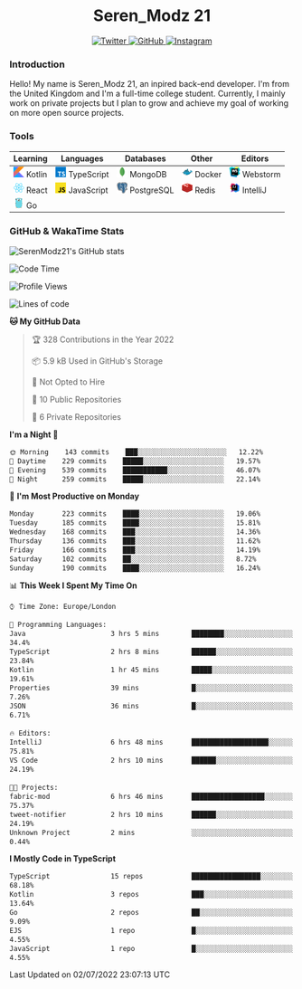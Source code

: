 <div align="center">
  <h1>Seren_Modz 21</h1>
  <a href="https://twitter.com/SerenModz21">
    <img alt="Twitter" src="https://img.shields.io/badge/twitter%20-%231DA1F2.svg?&style=for-the-badge&logo=Twitter&logoColor=white">
  </a>
  <a href="https://github.com/SerenModz21">
    <img alt="GitHub" src="https://img.shields.io/badge/github%20-%23121011.svg?&style=for-the-badge&logo=github&logoColor=white">
  </a>
  <a href="https://www.instagram.com/serenmodz21">
    <img alt="Instagram" src="https://img.shields.io/badge/instagram%20-%23E4405F.svg?&style=for-the-badge&logo=Instagram&logoColor=white">
  </a>
</div>

### Introduction

Hello! My name is Seren_Modz 21, an inpired back-end developer. I'm from the United Kingdom and I'm a full-time college student. Currently, I mainly work on private projects but I plan to grow and achieve my goal of working on more open source projects. 

### Tools

 **Learning**                                        | **Languages**                                               | **Databases**                                               | **Other**                                           | **Editors**                                                  
-----------------------------------------------------|-------------------------------------------------------------|-------------------------------------------------------------|-----------------------------------------------------|--------------------------------------------------------------
 <img width="19px" src="./assets/kotlin.svg"> Kotlin | <img width="19px" src="./assets/typescript.svg"> TypeScript | <img width="19px" src="./assets/mongodb.svg"> MongoDB       | <img width="19px" src="./assets/docker.svg"> Docker | <img width="19px" src="./assets/webstorm.svg"> Webstorm      
 <img width="19px" src="./assets/react.svg"> React   | <img width="19px" src="./assets/javascript.svg"> JavaScript | <img width="19px" src="./assets/postgresql.svg"> PostgreSQL | <img width="19px" src="./assets/redis.svg"> Redis   | <img width="19px" src="./assets/intellij-idea.svg"> IntelliJ
 <img width="19px" src="./assets/go.svg"> Go         |                                                             |                                                             |                                                     |                                                                                                               

### GitHub & WakaTime Stats

![SerenModz21's GitHub stats](https://github-readme-stats.vercel.app/api?username=SerenModz21&show_icons=true&theme=dark)

<!--START_SECTION:waka-->
![Code Time](http://img.shields.io/badge/Code%20Time-0%20secs-blue)

![Profile Views](http://img.shields.io/badge/Profile%20Views-0-blue)

![Lines of code](https://img.shields.io/badge/From%20Hello%20World%20I%27ve%20Written-15%20Thousand%20lines%20of%20code-blue)

**🐱 My GitHub Data** 

> 🏆 328 Contributions in the Year 2022
 > 
> 📦 5.9 kB Used in GitHub's Storage 
 > 
> 🚫 Not Opted to Hire
 > 
> 📜 10 Public Repositories 
 > 
> 🔑 6 Private Repositories  
 > 
**I'm a Night 🦉** 

```text
🌞 Morning    143 commits    ███░░░░░░░░░░░░░░░░░░░░░░   12.22% 
🌆 Daytime    229 commits    █████░░░░░░░░░░░░░░░░░░░░   19.57% 
🌃 Evening    539 commits    ███████████░░░░░░░░░░░░░░   46.07% 
🌙 Night      259 commits    █████░░░░░░░░░░░░░░░░░░░░   22.14%

```
📅 **I'm Most Productive on Monday** 

```text
Monday       223 commits    ████░░░░░░░░░░░░░░░░░░░░░   19.06% 
Tuesday      185 commits    ████░░░░░░░░░░░░░░░░░░░░░   15.81% 
Wednesday    168 commits    ███░░░░░░░░░░░░░░░░░░░░░░   14.36% 
Thursday     136 commits    ███░░░░░░░░░░░░░░░░░░░░░░   11.62% 
Friday       166 commits    ███░░░░░░░░░░░░░░░░░░░░░░   14.19% 
Saturday     102 commits    ██░░░░░░░░░░░░░░░░░░░░░░░   8.72% 
Sunday       190 commits    ████░░░░░░░░░░░░░░░░░░░░░   16.24%

```


📊 **This Week I Spent My Time On** 

```text
⌚︎ Time Zone: Europe/London

💬 Programming Languages: 
Java                     3 hrs 5 mins        ████████░░░░░░░░░░░░░░░░░   34.4% 
TypeScript               2 hrs 8 mins        ██████░░░░░░░░░░░░░░░░░░░   23.84% 
Kotlin                   1 hr 45 mins        █████░░░░░░░░░░░░░░░░░░░░   19.61% 
Properties               39 mins             █░░░░░░░░░░░░░░░░░░░░░░░░   7.26% 
JSON                     36 mins             █░░░░░░░░░░░░░░░░░░░░░░░░   6.71%

🔥 Editors: 
IntelliJ                 6 hrs 48 mins       ███████████████████░░░░░░   75.81% 
VS Code                  2 hrs 10 mins       ██████░░░░░░░░░░░░░░░░░░░   24.19%

🐱‍💻 Projects: 
fabric-mod               6 hrs 46 mins       ██████████████████░░░░░░░   75.37% 
tweet-notifier           2 hrs 10 mins       ██████░░░░░░░░░░░░░░░░░░░   24.19% 
Unknown Project          2 mins              ░░░░░░░░░░░░░░░░░░░░░░░░░   0.44%

```

**I Mostly Code in TypeScript** 

```text
TypeScript               15 repos            █████████████████░░░░░░░░   68.18% 
Kotlin                   3 repos             ███░░░░░░░░░░░░░░░░░░░░░░   13.64% 
Go                       2 repos             ██░░░░░░░░░░░░░░░░░░░░░░░   9.09% 
EJS                      1 repo              █░░░░░░░░░░░░░░░░░░░░░░░░   4.55% 
JavaScript               1 repo              █░░░░░░░░░░░░░░░░░░░░░░░░   4.55%

```



 Last Updated on 02/07/2022 23:07:13 UTC
<!--END_SECTION:waka-->
